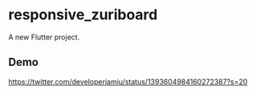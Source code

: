 # responsive_zuriboard

A new Flutter project.

## Demo
https://twitter.com/developerjamiu/status/1393604984160272387?s=20
